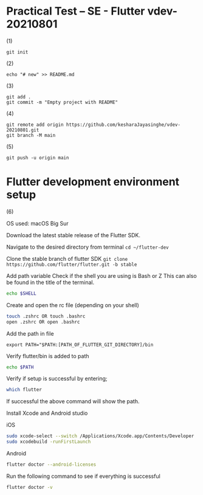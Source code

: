 # Practical Test – SE - Flutter vdev-20210801


(1)
```
git init
```

(2)
```
echo "# new" >> README.md
```

(3) 
```
git add .
git commit -m "Empty project with README"
```

(4)
```
git remote add origin https://github.com/kesharaJayasinghe/vdev-20210801.git
git branch -M main
```

(5)
```
git push -u origin main
```


# Flutter development environment setup

(6) 

OS used: macOS Big Sur

Download the latest stable release of the Flutter SDK.

Navigate to the desired directory from terminal `cd ~/flutter-dev`

Clone the stable branch of flutter SDK `git clone https://github.com/flutter/flutter.git -b stable` 

Add path variable
Check if the shell you are using is Bash or Z
This can also be found in the title of the terminal.

```sh
echo $SHELL
```

Create and open the rc file (depending on your shell)

```sh
touch .zshrc OR touch .bashrc
open .zshrc OR open .bashrc
```

Add the path in file

`export PATH="$PATH:[PATH_OF_FLUTTER_GIT_DIRECTORY]/bin` 

Verify flutter/bin is added to path

```sh
echo $PATH
```

Verify if setup is successful by entering;

```sh
which flutter
```

If successful the above command will show the path.

Install Xcode and Android studio

iOS
```sh
sudo xcode-select --switch /Applications/Xcode.app/Contents/Developer
sudo xcodebuild -runFirstLaunch
```

Android
```sh
flutter doctor --android-licenses
```
Run the following command to see if everything is successful

```sh
flutter doctor -v
```

